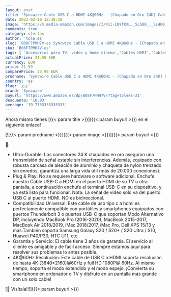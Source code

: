 ```yaml
---
layout: post
title: 'Syncwire Cable USB C a HDMI 4K@60Hz - [Chapado en Oro 24K] Cable Tipo C 3.1 a HDMI 1.8M Nylon Trenzado [Thunderbolt 3] para MacBook Pro/Air  iPad Pro 2020  Surface Book 2 y Otros Dispositivos Tipo C'
date: 2022-02-19 18:38:10
image: 'https://m.media-amazon.com/images/I/41i-L09fKXL._SL500_._SL400_.jpg'
comments: true
category: ofertas
author: 'tole.es'
slug: 'B08F7PMH7V-es Syncwire Cable USB C a HDMI 4K@60Hz - [Chapado en Oro 24K]...'
sku: 'B08F7PMH7V-es'
tags: [ 'Accesorios para TV, vídeo y home cinema','Cables HDMI','Cables para TV, vídeo y home cinema','Electrónica','TV, vídeo y home cinema','ipad','syncwire', ]
actualPrice: 21.59 EUR
currency: EUR
price: 21.59
comparePrice: 25.99 EUR
prodname: 'Syncwire Cable USB C a HDMI 4K@60Hz - [Chapado en Oro 24K] Cable Tipo C 3.1 a HDMI 1.8M Nylon Trenzado [Thunderbolt 3] para MacBook Pro/Air  iPad Pro 2020  Surface Book 2 y Otros Dispositivos Tipo C'
country: 'es'
flag: '🇪🇸'
brand: 'Syncwire'
buyurl: 'https://www.amazon.es/dp/B08F7PMH7V/?tag=tolees-21'
descuento: '16.93'
average: '19.7733333333333'
---
```


Ahora mismo tienes [{{< param title >}}]({{< param buyurl >}}) en el siguiente enlace!

[![{{< param prodname >}}]({{< param image >}})]({{< param buyurl >}})

🔎:

- Ultra-Durable: Los conectores 24 K chapados en oro aseguran una transmisión de señal estable sin interferencias. Además, equipado con robusta carcasa de aleación de aluminio y chaqueta de nylon trenzado sin enredos, garantiza una larga vida útil (más de 20.000 conexiones).
- Plug & Play: No se requiere hardware o software adicional. Enchufe nuestro Cable USB-C a HDMI en el puerto HDMI de su TV u otra pantalla, a continuación enchufe el terminal USB-C en su dispositivo, y ya está listo para funcionar. Nota: La señal de video solo va del puerto USB C al puerto HDMI. NO es bidireccional.
- Compatibilidad Universal: Este cable de usb tipo c a hdmi es perfectamente compatible con portátiles y smartphones equipados con puertos Thunderbolt 3 o puertos USB-C que soportan Modo Alternativo DP, incluyendo MacBook Pro (2016-2020), MacBook 2015-2017, MacBook Air 2018/2019, iMac 2018/2017, iMac Pro, Dell XPS 15/13 y más.También soporta Samsung Galaxy S20 / S20+ / S20 Ultra / S10, Huawei P40/P30, HTC U11, etc.
- Garantía y Servicio: El cable tiene 3 años de garantía. El servicio al cliente es amigable y de fácil acceso. Siempre estamos aquí para resolver sus problemas lo antes posible.
- 4K@60Hz Resolución: Este cable de USB C a HDMI soporta resolución de hasta 4K (3840*2160)@60Hz y full HD 1080P@ 60Hz. Al mismo tiempo, soporta el modo extendido y el modo espejo. ¡Convierta su smartphone en ordenador o TV y disfrute en un pantalla más grande con un solo cable!

[🛒 Visítala!!!]({{< param buyurl >}})
